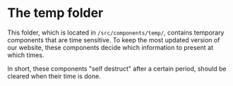 # The temp folder

This folder, which is located in `/src/components/temp/`, contains temporary
components that are time sensitive. To keep the most updated version of our
website, these components decide which information to present at which times.

In short, these components "self destruct" after a certain period, should be
cleared when their time is done.
